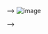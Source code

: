 


-->
![image](https://github.com/MDCummings86/MDCummings86/assets/126340452/fb66c5da-d572-4b41-bdbb-56c60fc8a0f5)

-->



